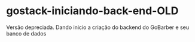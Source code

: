 # gostack-iniciando-back-end-OLD

Versão depreciada.
Dando inicio a criação do backend do GoBarber e seu banco de dados
